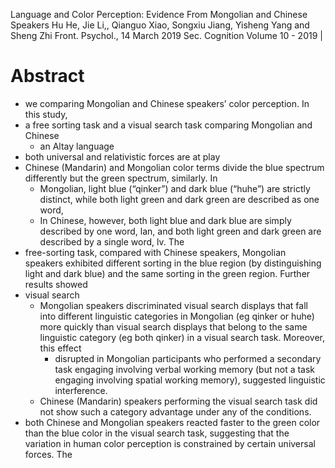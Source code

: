 Language and Color Perception: Evidence From Mongolian and Chinese Speakers
Hu He, Jie Li,, Qianguo Xiao, Songxiu Jiang, Yisheng Yang and Sheng Zhi
Front. Psychol., 14 March 2019 Sec. Cognition Volume 10 - 2019 |

# Abstract

* we comparing Mongolian and Chinese speakers’ color perception. In this study,
* a free sorting task and a visual search task comparing Mongolian and Chinese
  * an Altay language
* both universal and relativistic forces are at play
* Chinese (Mandarin) and Mongolian color terms divide the
  blue spectrum differently but the green spectrum, similarly. In
  * Mongolian, light blue (“qinker”) and dark blue (“huhe”) are strictly
    distinct, while both light green and dark green are described as one word,
  * In Chinese, however,
    both light blue and dark blue are simply described by one word, lan, and
    both light green and dark green are described by a single word, lv. The
* free-sorting task, compared with Chinese speakers, Mongolian speakers
  exhibited different sorting in the blue region (by distinguishing light and
  dark blue) and the same sorting in the green region.  Further results showed
* visual search
  * Mongolian speakers discriminated visual search displays that fall into
    different linguistic categories in Mongolian (eg qinker or huhe) more
    quickly than visual search displays that belong to the same linguistic
    category (eg both qinker) in a visual search task. Moreover, this effect
    * disrupted in Mongolian participants who performed a secondary task
      engaging involving verbal working memory (but not a task engaging
      involving spatial working memory), suggested linguistic interference.
  * Chinese (Mandarin) speakers performing the visual search task did not show
    such a category advantage under any of the conditions.
* both Chinese and Mongolian speakers reacted faster to the green color than
  the blue color in the visual search task, suggesting that the variation in
  human color perception is constrained by certain universal forces. The
